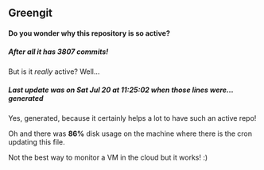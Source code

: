 ## Greengit

#### Do you wonder why this repository is so active?

##### After all it has 3807 commits!

But is it *really* active? Well...

##### Last update was on Sat Jul 20 at 11:25:02 when those lines were... generated

Yes, generated, because it certainly helps a lot to have such an active repo!

Oh and there was **86%** disk usage on the machine
where there is the cron updating this file.

Not the best way to monitor a VM in the cloud but it works! :)
